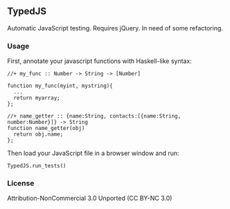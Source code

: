 ## TypedJS

Automatic JavaScript testing. Requires jQuery. In need of some refactoring.

### Usage

First, annotate your javascript functions with Haskell-like syntax:

    //+ my_func :: Number -> String -> [Number]
    
    function my_func(myint, mystring){
      ...
      return myarray;
    };
    
    //+ name_getter :: {name:String, contacts:[{name:String, number:Number}]} -> String
    function name_getter(obj)
      return obj.name;
    };
  
Then load your JavaScript file in a browser window and run:

    TypedJS.run_tests()
    
### License 

Attribution-NonCommercial 3.0 Unported (CC BY-NC 3.0)
